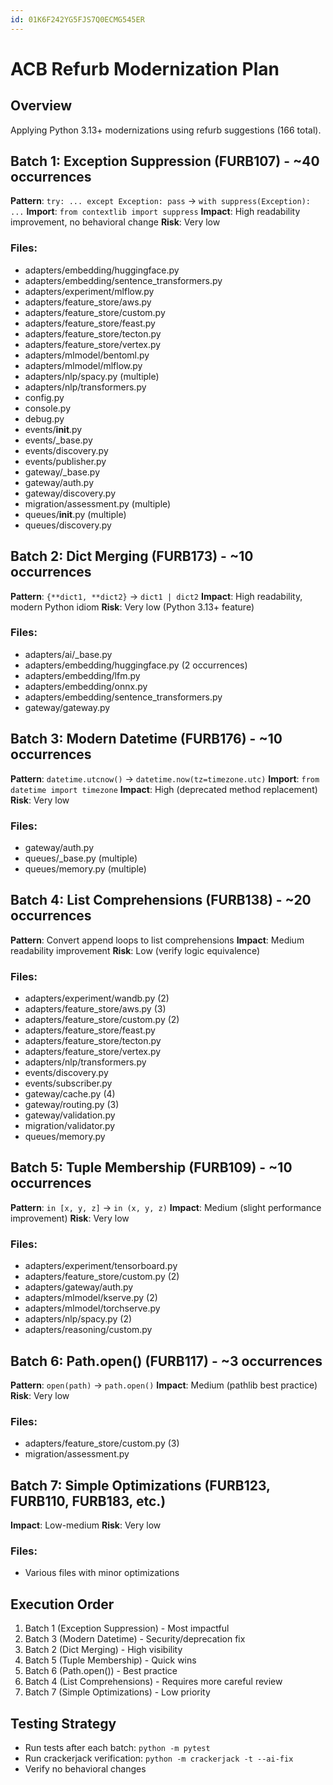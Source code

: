 ```yaml
---
id: 01K6F242YG5FJS7Q0ECMG545ER
---
```

# ACB Refurb Modernization Plan

## Overview
Applying Python 3.13+ modernizations using refurb suggestions (166 total).

## Batch 1: Exception Suppression (FURB107) - ~40 occurrences
**Pattern**: `try: ... except Exception: pass` → `with suppress(Exception): ...`
**Import**: `from contextlib import suppress`
**Impact**: High readability improvement, no behavioral change
**Risk**: Very low

### Files:
- adapters/embedding/huggingface.py
- adapters/embedding/sentence_transformers.py
- adapters/experiment/mlflow.py
- adapters/feature_store/aws.py
- adapters/feature_store/custom.py
- adapters/feature_store/feast.py
- adapters/feature_store/tecton.py
- adapters/feature_store/vertex.py
- adapters/mlmodel/bentoml.py
- adapters/mlmodel/mlflow.py
- adapters/nlp/spacy.py (multiple)
- adapters/nlp/transformers.py
- config.py
- console.py
- debug.py
- events/__init__.py
- events/_base.py
- events/discovery.py
- events/publisher.py
- gateway/_base.py
- gateway/auth.py
- gateway/discovery.py
- migration/assessment.py (multiple)
- queues/__init__.py (multiple)
- queues/discovery.py

## Batch 2: Dict Merging (FURB173) - ~10 occurrences
**Pattern**: `{**dict1, **dict2}` → `dict1 | dict2`
**Impact**: High readability, modern Python idiom
**Risk**: Very low (Python 3.13+ feature)

### Files:
- adapters/ai/_base.py
- adapters/embedding/huggingface.py (2 occurrences)
- adapters/embedding/lfm.py
- adapters/embedding/onnx.py
- adapters/embedding/sentence_transformers.py
- gateway/gateway.py

## Batch 3: Modern Datetime (FURB176) - ~10 occurrences
**Pattern**: `datetime.utcnow()` → `datetime.now(tz=timezone.utc)`
**Import**: `from datetime import timezone`
**Impact**: High (deprecated method replacement)
**Risk**: Very low

### Files:
- gateway/auth.py
- queues/_base.py (multiple)
- queues/memory.py (multiple)

## Batch 4: List Comprehensions (FURB138) - ~20 occurrences
**Pattern**: Convert append loops to list comprehensions
**Impact**: Medium readability improvement
**Risk**: Low (verify logic equivalence)

### Files:
- adapters/experiment/wandb.py (2)
- adapters/feature_store/aws.py (3)
- adapters/feature_store/custom.py (2)
- adapters/feature_store/feast.py
- adapters/feature_store/tecton.py
- adapters/feature_store/vertex.py
- adapters/nlp/transformers.py
- events/discovery.py
- events/subscriber.py
- gateway/cache.py (4)
- gateway/routing.py (3)
- gateway/validation.py
- migration/validator.py
- queues/memory.py

## Batch 5: Tuple Membership (FURB109) - ~10 occurrences
**Pattern**: `in [x, y, z]` → `in (x, y, z)`
**Impact**: Medium (slight performance improvement)
**Risk**: Very low

### Files:
- adapters/experiment/tensorboard.py
- adapters/feature_store/custom.py (2)
- adapters/gateway/auth.py
- adapters/mlmodel/kserve.py (2)
- adapters/mlmodel/torchserve.py
- adapters/nlp/spacy.py (2)
- adapters/reasoning/custom.py

## Batch 6: Path.open() (FURB117) - ~3 occurrences
**Pattern**: `open(path)` → `path.open()`
**Impact**: Medium (pathlib best practice)
**Risk**: Very low

### Files:
- adapters/feature_store/custom.py (3)
- migration/assessment.py

## Batch 7: Simple Optimizations (FURB123, FURB110, FURB183, etc.)
**Impact**: Low-medium
**Risk**: Very low

### Files:
- Various files with minor optimizations

## Execution Order
1. Batch 1 (Exception Suppression) - Most impactful
2. Batch 3 (Modern Datetime) - Security/deprecation fix
3. Batch 2 (Dict Merging) - High visibility
4. Batch 5 (Tuple Membership) - Quick wins
5. Batch 6 (Path.open()) - Best practice
6. Batch 4 (List Comprehensions) - Requires more careful review
7. Batch 7 (Simple Optimizations) - Low priority

## Testing Strategy
- Run tests after each batch: `python -m pytest`
- Run crackerjack verification: `python -m crackerjack -t --ai-fix`
- Verify no behavioral changes
